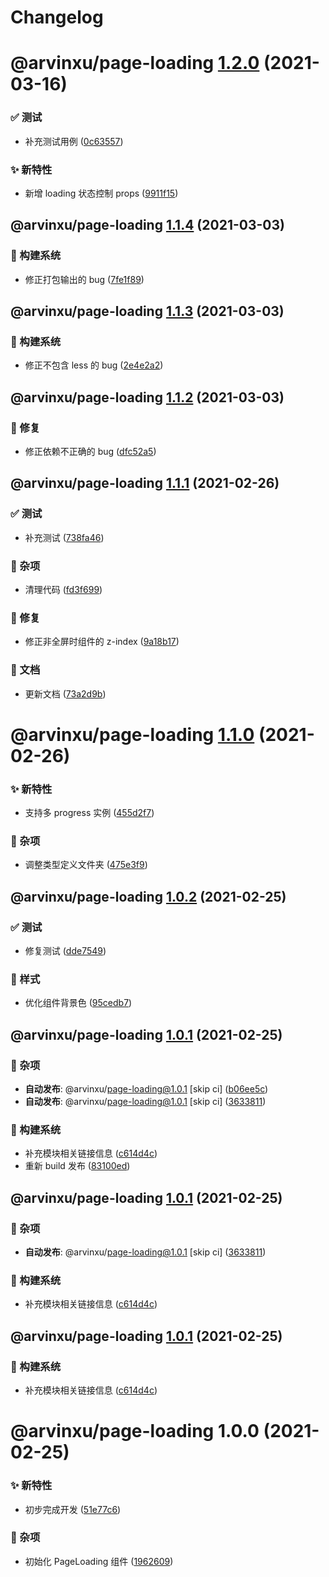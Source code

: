 # Changelog

# @arvinxu/page-loading [1.2.0](https://github.com/arvinxx/components/compare/@arvinxu/page-loading@1.1.4...@arvinxu/page-loading@1.2.0) (2021-03-16)


### ✅ 测试

* 补充测试用例 ([0c63557](https://github.com/arvinxx/components/commit/0c63557))


### ✨ 新特性

* 新增 loading 状态控制 props ([9911f15](https://github.com/arvinxx/components/commit/9911f15))

## @arvinxu/page-loading [1.1.4](https://github.com/arvinxx/components/compare/@arvinxu/page-loading@1.1.3...@arvinxu/page-loading@1.1.4) (2021-03-03)


### 👷 构建系统

* 修正打包输出的 bug ([7fe1f89](https://github.com/arvinxx/components/commit/7fe1f89))

## @arvinxu/page-loading [1.1.3](https://github.com/arvinxx/components/compare/@arvinxu/page-loading@1.1.2...@arvinxu/page-loading@1.1.3) (2021-03-03)


### 👷 构建系统

* 修正不包含 less 的 bug ([2e4e2a2](https://github.com/arvinxx/components/commit/2e4e2a2))

## @arvinxu/page-loading [1.1.2](https://github.com/arvinxx/components/compare/@arvinxu/page-loading@1.1.1...@arvinxu/page-loading@1.1.2) (2021-03-03)


### 🐛 修复

* 修正依赖不正确的 bug ([dfc52a5](https://github.com/arvinxx/components/commit/dfc52a5))

## @arvinxu/page-loading [1.1.1](https://github.com/arvinxx/components/compare/@arvinxu/page-loading@1.1.0...@arvinxu/page-loading@1.1.1) (2021-02-26)


### ✅ 测试

* 补充测试 ([738fa46](https://github.com/arvinxx/components/commit/738fa46))


### 🎫 杂项

* 清理代码 ([fd3f699](https://github.com/arvinxx/components/commit/fd3f699))


### 🐛 修复

* 修正非全屏时组件的 z-index ([9a18b17](https://github.com/arvinxx/components/commit/9a18b17))


### 📝 文档

* 更新文档 ([73a2d9b](https://github.com/arvinxx/components/commit/73a2d9b))

# @arvinxu/page-loading [1.1.0](https://github.com/arvinxx/components/compare/@arvinxu/page-loading@1.0.2...@arvinxu/page-loading@1.1.0) (2021-02-26)


### ✨ 新特性

* 支持多 progress 实例 ([455d2f7](https://github.com/arvinxx/components/commit/455d2f7))


### 🎫 杂项

* 调整类型定义文件夹 ([475e3f9](https://github.com/arvinxx/components/commit/475e3f9))

## @arvinxu/page-loading [1.0.2](https://github.com/arvinxx/components/compare/@arvinxu/page-loading@1.0.1...@arvinxu/page-loading@1.0.2) (2021-02-25)


### ✅ 测试

* 修复测试 ([dde7549](https://github.com/arvinxx/components/commit/dde7549))


### 💄 样式

* 优化组件背景色 ([95cedb7](https://github.com/arvinxx/components/commit/95cedb7))

## @arvinxu/page-loading [1.0.1](https://github.com/arvinxx/components/compare/@arvinxu/page-loading@1.0.0...@arvinxu/page-loading@1.0.1) (2021-02-25)


### 🎫 杂项

* **自动发布**: @arvinxu/page-loading@1.0.1 [skip ci] ([b06ee5c](https://github.com/arvinxx/components/commit/b06ee5c))
* **自动发布**: @arvinxu/page-loading@1.0.1 [skip ci] ([3633811](https://github.com/arvinxx/components/commit/3633811))


### 👷 构建系统

* 补充模块相关链接信息 ([c614d4c](https://github.com/arvinxx/components/commit/c614d4c))
* 重新 build 发布 ([83100ed](https://github.com/arvinxx/components/commit/83100ed))

## @arvinxu/page-loading [1.0.1](https://github.com/arvinxx/components/compare/@arvinxu/page-loading@1.0.0...@arvinxu/page-loading@1.0.1) (2021-02-25)


### 🎫 杂项

* **自动发布**: @arvinxu/page-loading@1.0.1 [skip ci] ([3633811](https://github.com/arvinxx/components/commit/3633811))


### 👷 构建系统

* 补充模块相关链接信息 ([c614d4c](https://github.com/arvinxx/components/commit/c614d4c))

## @arvinxu/page-loading [1.0.1](https://github.com/arvinxx/components/compare/@arvinxu/page-loading@1.0.0...@arvinxu/page-loading@1.0.1) (2021-02-25)


### 👷 构建系统

* 补充模块相关链接信息 ([c614d4c](https://github.com/arvinxx/components/commit/c614d4c))

# @arvinxu/page-loading 1.0.0 (2021-02-25)


### ✨ 新特性

* 初步完成开发 ([51e77c6](https://github.com/arvinxx/components/commit/51e77c6))


### 🎫 杂项

* 初始化 PageLoading 组件 ([1962609](https://github.com/arvinxx/components/commit/1962609))
